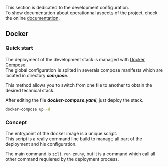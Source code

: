 
This section is dedicated to the development configuration.  
To show documentation about operationnal aspects of the project, check the online [documentation](https://docker-znuny.aosc-portal.com).

## Docker

### Quick start

The deployment of the development stack is managed with [Docker Compose]().  
The global configuration is splited in severals compose manifests which 
are located in directory ***compose***.  

This method allows you to switch from one file to another to obtain the 
desired technical stack.

After editing the file ***docker-compose.yaml***, just deploy the stack.

```bash
docker-compose up -d
```

### Concept

The entrypoint of the docker image is a unique script.  
This script is a really command line build to manage all part of 
the deployment and his configuration.

The main command is `zcli run znuny`, but it is a command which call 
all other command requiered by the deployment process.


